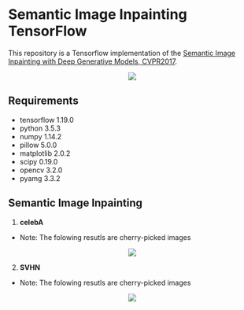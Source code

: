 # Semantic Image Inpainting TensorFlow
This repository is a Tensorflow implementation of the [Semantic Image Inpainting with Deep Generative Models, CVPR2017](http://openaccess.thecvf.com/content_cvpr_2017/papers/Yeh_Semantic_Image_Inpainting_CVPR_2017_paper.pdf).

<p align='center'>
  <img src="https://user-images.githubusercontent.com/37034031/43243280-d4e8a3c0-90e0-11e8-8495-b768427019bb.png")
</p>
  
## Requirements
- tensorflow 1.19.0
- python 3.5.3
- numpy 1.14.2
- pillow 5.0.0
- matplotlib 2.0.2
- scipy 0.19.0
- opencv 3.2.0
- pyamg 3.3.2

## Semantic Image Inpainting
1. **celebA**  
- Note: The folowing resutls are cherry-picked images

<p align='center'>
<img src="https://user-images.githubusercontent.com/37034031/43244581-48360a66-90e6-11e8-823c-a71d957ed73b.png">
</p>

2. **SVHN**  
- Note: The folowing resutls are cherry-picked images

<p align='center'>
<img src="https://user-images.githubusercontent.com/37034031/43244654-98d56cdc-90e6-11e8-8f0f-4695d3d3ebe4.png">
</p>
